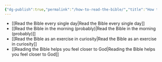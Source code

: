 ```yaml
---
{"dg-publish":true,"permalink":"/how-to-read-the-bible/","title":"How to read the Bible","tags":["bible"],"created":"2024-05-16","updated":"2024-05-16"}
---
```


- [[Read the Bible every single day\|Read the Bible every single day]]
- [[Read the Bible in the morning (probably)\|Read the Bible in the morning (probably)]]
- [[Read the Bible as an exercise in curiosity\|Read the Bible as an exercise in curiosity]]
- [[Reading the Bible helps you feel closer to God\|Reading the Bible helps you feel closer to God]]
